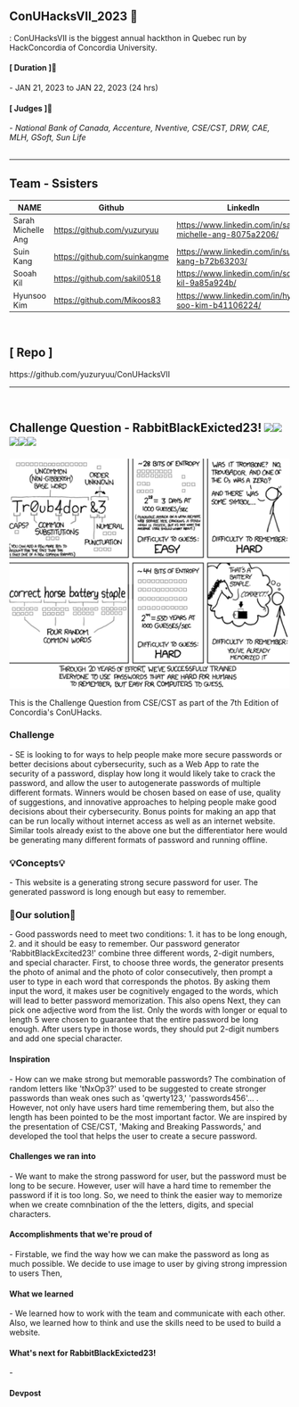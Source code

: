 
## ConUHacksVII_2023 🙌
: ConUHacksVII is the biggest annual hackthon in Quebec run by HackConcordia of Concordia University.

<h4>[ Duration ]🙋‍</h4>
- JAN 21, 2023 to JAN 22, 2023 (24 hrs)

<br>

<h4>[ Judges ]🙋‍</h4>
-<i> National Bank of Canada, Accenture, Nventive, CSE/CST, DRW, CAE, MLH, GSoft, Sun Life </i>

<br>
<br>

***


<h2>Team - Ssisters</h2>

| NAME | Github | LinkedIn |
| --- | --- | --- |
| Sarah Michelle Ang | https://github.com/yuzuryuu | https://www.linkedin.com/in/sarah-michelle-ang-8075a2206/ |
| Suin Kang | https://github.com/suinkangme | https://www.linkedin.com/in/suin-kang-b72b63203/ |
| Sooah Kil | https://github.com/sakil0518 | https://www.linkedin.com/in/sooah-kil-9a85a924b/ | 
| Hyunsoo Kim | https://github.com/Mikoos83 | https://www.linkedin.com/in/hyun-soo-kim-b41106224/ |

<br>

<h2>[ Repo ]</h4>
https://github.com/yuzuryuu/ConUHacksVII

<br>

***

<br>

## Challenge Question - RabbitBlackExicted23! <img src="https://img.shields.io/badge/html5-E34F26?style=for-the-badge&logo=html5&logoColor=white"><img src="https://img.shields.io/badge/css-1572B6?style=for-the-badge&logo=css3&logoColor=white"><img src="https://img.shields.io/badge/javascript-F7DF1E?style=for-the-badge&logo=javascript&logoColor=black"><img src="https://img.shields.io/badge/bootstrap-7952B3?style=for-the-badge&logo=bootstrap&logoColor=white"><img src="https://img.shields.io/badge/PHP-3766AB?style=flat-square&logo=PHP&logoColor=white">

<img src = "img/pic.png">

This is the Challenge Question from CSE/CST as part of the 7th Edition of Concordia's ConUHacks.


<h3>Challenge</h3>
- SE is looking to for ways to help people make more secure passwords or better decisions about cybersecurity, such as a Web App to rate the security of a password, display how long it would likely take to crack the password, and allow the user to autogenerate passwords of multiple different formats. Winners  would be chosen based on ease of use, quality of suggestions, and innovative approaches to helping people make good decisions about their cybersecurity. Bonus points for making an app that can be run locally without internet access as well as an internet website. Similar tools already exist to the above one but the differentiator here would be generating many different formats of password and running offline.


<h3>💡Concepts💡</h3>
- This website is a generating strong secure password for user. The generated password is long enough but easy to remember. 

<h3>🎯Our solution🎯</h3>
- Good passwords need to meet two conditions: 1. it has to be long enough, 2. and it should be easy to remember. Our password generator 'RabbitBlackExcited23!' combine three different words, 2-digit numbers, and special character. First, to choose three words, the generator presents the photo of animal and the photo of color consecutively, then prompt a user to type in each word that corresponds the photos. By asking them input the word, it makes user be cognitively engaged to the words, which will lead to better password memorization. This also opens Next, they can pick one adjective word from the list. Only the words with longer or equal to length 5 were chosen to guarantee that the entire password be long enough. After users type in those words, they should put 2-digit numbers and add one special character.

<br>

<h4>Inspiration</h4>
- How can we make strong but memorable passwords? The combination of random letters like 'tNxOp3?' used to be suggested to create stronger passwords than weak ones such as 'qwerty123,' 'passwords456'... . However, not only have users hard time remembering them, but also the length has been pointed to be the most important factor. We are inspired by the presentation of CSE/CST, 'Making and Breaking Passwords,' and developed the tool that helps the user to create a secure password.

<h4>Challenges we ran into</h4>
- We want to make the strong password for user, but the password must be long to be secure. However, user will have a hard time to remember the password if it is too long. So, we need to think the easier way to memorize when we create comnbination of the the letters, digits, and special characters. 

<h4>Accomplishments that we're proud of</h4>
- Firstable, we find the way how we can make the password as long as much possible. We decide to use image to user by giving strong impression to users
Then, 

<h4>What we learned</h4> 
- We learned how to work with the team and communicate with each other. Also, we learned how to think and use the skills need to be used to build a website. 

<h4>What's next for RabbitBlackExicted23!</h4>
- 

<h4>Devpost</h4>
